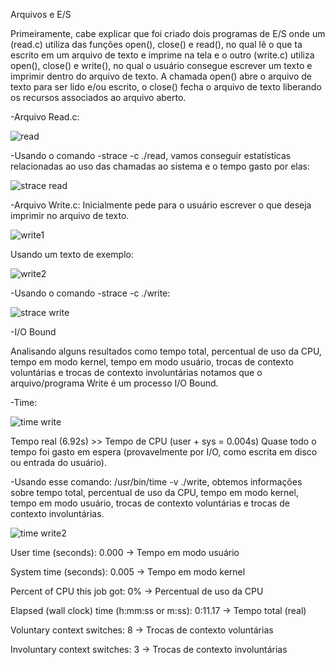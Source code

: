 
Arquivos e E/S



 Primeiramente, cabe explicar que foi criado dois programas de E/S onde um (read.c) utiliza das funções open(), close() e read(), no qual lê o que ta escrito em um arquivo de texto e imprime na tela e o outro (write.c) 
utiliza open(), close() e write(), no qual o usuário consegue escrever um texto e imprimir dentro do arquivo de texto. A chamada open() abre o arquivo de texto para ser lido e/ou escrito, o close() fecha o arquivo de texto
liberando os recursos associados ao arquivo aberto.

        
-Arquivo Read.c:

![read](https://github.com/user-attachments/assets/732edeac-cf66-443d-9775-a7f31a9c83ee)


 

-Usando o comando -strace -c ./read, vamos conseguir estatísticas relacionadas ao uso das chamadas ao sistema e o tempo gasto por elas:

 ![strace read](https://github.com/user-attachments/assets/8c07de01-0c0f-4882-939a-6cd1aa8a9552)



 -Arquivo Write.c: Inicialmente pede para o usuário escrever o que deseja imprimir no arquivo de texto.
 
 ![write1](https://github.com/user-attachments/assets/b12ed9d1-8cd5-47f0-adbf-555f0f6b16ec)



  Usando um texto de exemplo:

  ![write2](https://github.com/user-attachments/assets/dd8979bc-31cd-4559-b1be-617804612df3)


  


-Usando o comando -strace -c ./write:

 ![strace write](https://github.com/user-attachments/assets/0a5016e9-124e-422f-9424-ef26580b64e4)

 



-I/O Bound

 Analisando alguns resultados como tempo total, percentual de uso da CPU, tempo em modo kernel, tempo em modo usuário, trocas de contexto voluntárias e trocas de contexto involuntárias notamos que o arquivo/programa Write
é um processo I/O Bound.


-Time:

 ![time write](https://github.com/user-attachments/assets/eece7677-5b17-44aa-961c-0a03fe76a655)
 
Tempo real (6.92s) >> Tempo de CPU (user + sys = 0.004s)
Quase todo o tempo foi gasto em espera (provavelmente por I/O, como escrita em disco ou entrada do usuário).




-Usando esse comando: /usr/bin/time -v ./write, obtemos informações sobre tempo total, percentual de uso da CPU, tempo em modo kernel, tempo em modo usuário, trocas de contexto voluntárias e trocas de contexto involuntárias. 

 ![time write2](https://github.com/user-attachments/assets/410ca477-fe84-4518-9641-c5398b47b222)


   User time (seconds): 0.000       → Tempo em modo usuário
   
   System time (seconds): 0.005     → Tempo em modo kernel
   
   Percent of CPU this job got: 0% → Percentual de uso da CPU
   
   Elapsed (wall clock) time (h:mm:ss or m:ss): 0:11.17 → Tempo total (real)
   
   Voluntary context switches: 8    → Trocas de contexto voluntárias
   
   Involuntary context switches: 3  → Trocas de contexto involuntárias
   

 












 

 

   
    


